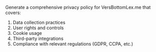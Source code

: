 Generate a comprehensive privacy policy for VersBottomLex.me that covers:

1. Data collection practices
2. User rights and controls
3. Cookie usage
4. Third-party integrations
5. Compliance with relevant regulations (GDPR, CCPA, etc.)
